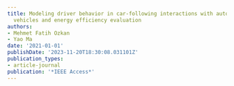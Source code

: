 ```yaml
---
title: Modeling driver behavior in car-following interactions with automated and human-driven
  vehicles and energy efficiency evaluation
authors:
- Mehmet Fatih Ozkan
- Yao Ma
date: '2021-01-01'
publishDate: '2023-11-20T18:30:08.031101Z'
publication_types:
- article-journal
publication: '*IEEE Access*'
---
```

